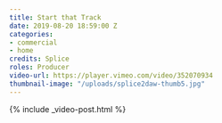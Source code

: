 ```yaml
---
title: Start that Track
date: 2019-08-20 18:59:00 Z
categories:
- commercial
- home
credits: Splice
roles: Producer
video-url: https://player.vimeo.com/video/352070934
thumbnail-image: "/uploads/splice2daw-thumb5.jpg"
---
```


{% include _video-post.html %}
